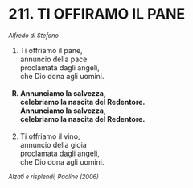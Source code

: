 # 211. TI OFFIRAMO IL PANE

<sub><i>Alfredo di Stefano</i></sub>
<ol>
	<li>Ti offriamo il pane,<br>
		annuncio della pace<br>
		proclamata dagli angeli,<br>
		che Dio dona agli uomini.</li><br>
	<b><li type="A" value="18">Annunciamo la salvezza,<br>
		celebriamo la nascita del Redentore.<br>
		Annunciamo la salvezza,<br>
		celebriamo la nascita del Redentore.</li></b><br>
	<li value="2">Ti offriamo il vino,<br>
		annuncio della gioia<br>
		proclamata dagli angeli,<br>
		che Dio dona agli uomini.</li>
</ol>
<sub><i>Alzati e risplendi, Paoline (2006)</i></sub>
